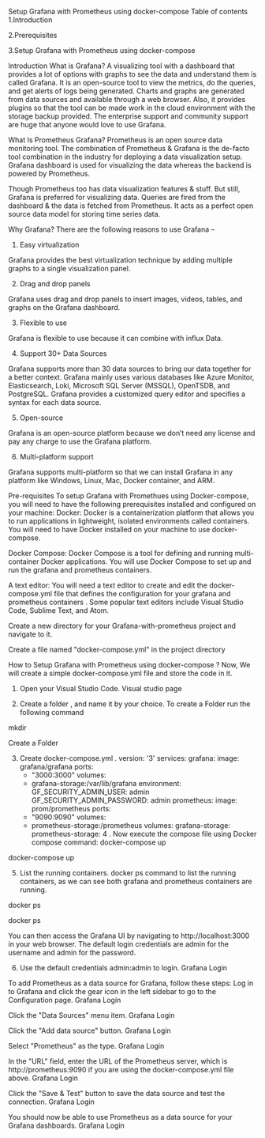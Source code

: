 Setup Grafana with Prometheus using docker-compose
Table of contents
1.Introduction

2.Prerequisites

3.Setup Grafana with Prometheus using docker-compose

Introduction
What is Grafana?
A visualizing tool with a dashboard that provides a lot of options with graphs to see the data and understand them is called Grafana. It is an open-source tool to view the metrics, do the queries, and get alerts of logs being generated. Charts and graphs are generated from data sources and available through a web browser. Also, it provides plugins so that the tool can be made work in the cloud environment with the storage backup provided. The enterprise support and community support are huge that anyone would love to use Grafana.

What Is Prometheus Grafana?
Prometheus is an open source data monitoring tool. The combination of Prometheus & Grafana is the de-facto tool combination in the industry for deploying a data visualization setup. Grafana dashboard is used for visualizing the data whereas the backend is powered by Prometheus.

Though Prometheus too has data visualization features & stuff. But still, Grafana is preferred for visualizing data. Queries are fired from the dashboard & the data is fetched from Prometheus. It acts as a perfect open source data model for storing time series data.

Why Grafana?
There are the following reasons to use Grafana –

1. Easy virtualization

Grafana provides the best virtualization technique by adding multiple graphs to a single visualization panel.

2. Drag and drop panels

Grafana uses drag and drop panels to insert images, videos, tables, and graphs on the Grafana dashboard.

3. Flexible to use

Grafana is flexible to use because it can combine with influx Data.

4. Support 30+ Data Sources

Grafana supports more than 30 data sources to bring our data together for a better context. Grafana mainly uses various databases like Azure Monitor, Elasticsearch, Loki, Microsoft SQL Server (MSSQL), OpenTSDB, and PostgreSQL. Grafana provides a customized query editor and specifies a syntax for each data source.

5. Open-source

Grafana is an open-source platform because we don’t need any license and pay any charge to use the Grafana platform.

6. Multi-platform support

Grafana supports multi-platform so that we can install Grafana in any platform like Windows, Linux, Mac, Docker container, and ARM.

Pre-requisites
To setup Grafana with Promethues using Docker-compose, you will need to have the following prerequisites installed and configured on your machine:
Docker: Docker is a containerization platform that allows you to run applications in lightweight, isolated environments called containers. You will need to have Docker installed on your machine to use docker-compose.

Docker Compose: Docker Compose is a tool for defining and running multi-container Docker applications. You will use Docker Compose to set up and run the grafana and prometheus containers.

A text editor: You will need a text editor to create and edit the docker-compose.yml file that defines the configuration for your grafana and prometheus containers . Some popular text editors include Visual Studio Code, Sublime Text, and Atom.

Create a new directory for your Grafana-with-prometheus project and navigate to it.

Create a file named "docker-compose.yml" in the project directory

How to Setup Grafana with Prometheus using docker-compose ?
Now, We will create a simple docker-compose.yml file and store the code in it.

1. Open your Visual Studio Code.
Visual studio page

2. Create a folder , and name it by your choice.
To create a Folder run the following command

mkdir <folder-name>

Create a Folder

3. Create docker-compose.yml .
version: '3'
services:
  grafana:
    image: grafana/grafana
    ports:
      - "3000:3000"
    volumes:
      - grafana-storage:/var/lib/grafana
    environment:
      GF_SECURITY_ADMIN_USER: admin
      GF_SECURITY_ADMIN_PASSWORD: admin
  prometheus:
    image: prom/prometheus
    ports:
      - "9090:9090"
    volumes:
      - prometheus-storage:/prometheus
volumes:
  grafana-storage:
  prometheus-storage:
4 . Now execute the compose file using Docker compose command:
docker-compose up

docker-compose up

5. List the running containers.
docker ps command to list the running containers, as we can see both grafana and prometheus containers are running.

docker ps

docker ps

You can then access the Grafana UI by navigating to http://localhost:3000 in your web browser. The default login credentials are admin for the username and admin for the password.

6. Use the default credentials admin:admin to login.
Grafana Login

To add Prometheus as a data source for Grafana, follow these steps:
Log in to Grafana and click the gear icon in the left sidebar to go to the Configuration page.
Grafana Login

Click the "Data Sources" menu item.
Grafana Login

Click the "Add data source" button.
Grafana Login

Select "Prometheus" as the type.
Grafana Login

In the "URL" field, enter the URL of the Prometheus server, which is http://prometheus:9090 if you are using the docker-compose.yml file above.
Grafana Login

Click the "Save & Test" button to save the data source and test the connection.
Grafana Login

You should now be able to use Prometheus as a data source for your Grafana dashboards.
Grafana Login